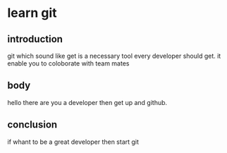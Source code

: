 
# learn git

## introduction
git which sound like get is a necessary tool every developer should get.
it enable you to coloborate with team mates

## body
hello there are you a developer then get up and github.

## conclusion
if whant to be a great developer then start git
